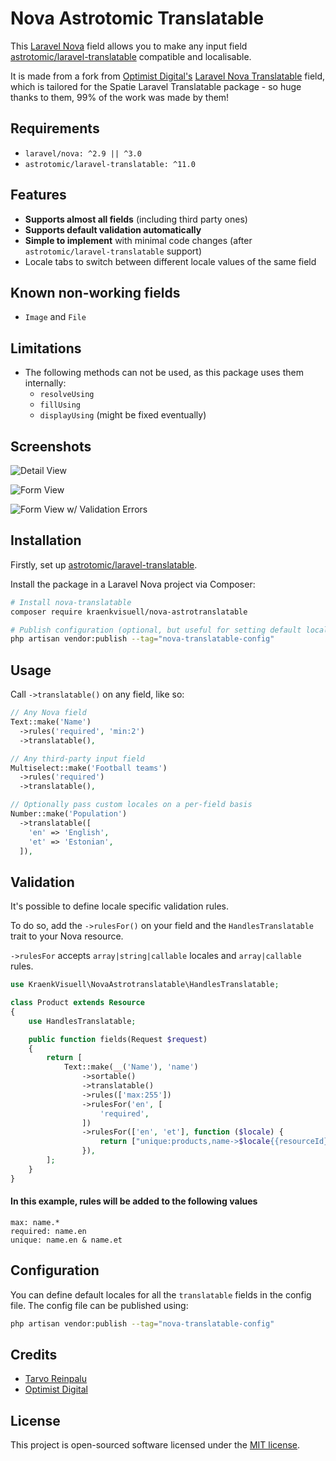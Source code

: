 # Nova Astrotomic Translatable

This [Laravel Nova](https://nova.laravel.com) field allows you to make any input field [astrotomic/laravel-translatable](https://github.com/astrotomic/laravel-translatable) compatible and localisable.

It is made from a fork from [Optimist Digital's](https://github.com/optimistdigital) [Laravel Nova Translatable](https://github.com/optimistdigital/nova-translatable) field, which is tailored for the Spatie Laravel Translatable package - so huge thanks to them, 99% of the work was made by them!

## Requirements

- `laravel/nova: ^2.9 || ^3.0`
- `astrotomic/laravel-translatable: ^11.0`

## Features

- **Supports almost all fields** (including third party ones)
- **Supports default validation automatically**
- **Simple to implement** with minimal code changes (after `astrotomic/laravel-translatable` support)
- Locale tabs to switch between different locale values of the same field

## Known non-working fields

- `Image` and `File`

## Limitations

- The following methods can not be used, as this package uses them internally:
  - `resolveUsing`
  - `fillUsing`
  - `displayUsing` (might be fixed eventually)

## Screenshots

![Detail View](./docs/detail.png)

![Form View](./docs/form.png)

![Form View w/ Validation Errors](./docs/validation.png)

## Installation

Firstly, set up [astrotomic/laravel-translatable](https://github.com/astrotomic/laravel-translatable).

Install the package in a Laravel Nova project via Composer:

```bash
# Install nova-translatable
composer require kraenkvisuell/nova-astrotranslatable

# Publish configuration (optional, but useful for setting default locales)
php artisan vendor:publish --tag="nova-translatable-config"
```

## Usage

Call `->translatable()` on any field, like so:

```php
// Any Nova field
Text::make('Name')
  ->rules('required', 'min:2')
  ->translatable(),

// Any third-party input field
Multiselect::make('Football teams')
  ->rules('required')
  ->translatable(),

// Optionally pass custom locales on a per-field basis
Number::make('Population')
  ->translatable([
    'en' => 'English',
    'et' => 'Estonian',
  ]),
```

## Validation

It's possible to define locale specific validation rules.

To do so, add the `->rulesFor()` on your field and the `HandlesTranslatable` trait to your Nova resource.

`->rulesFor` accepts `array|string|callable` locales and `array|callable` rules.

```php
use KraenkVisuell\NovaAstrotranslatable\HandlesTranslatable;

class Product extends Resource
{
    use HandlesTranslatable;

    public function fields(Request $request)
    {
        return [
            Text::make(__('Name'), 'name')
                ->sortable()
                ->translatable()
                ->rules(['max:255'])
                ->rulesFor('en', [
                    'required',
                ])
                ->rulesFor(['en', 'et'], function ($locale) {
                    return ["unique:products,name->$locale{{resourceId}}"];
                }),
        ];
    }
}
```
#### In this example, rules will be added to the following values
```dotenv
max: name.*
required: name.en
unique: name.en & name.et
```

## Configuration

You can define default locales for all the `translatable` fields in the config file. The config file can be published using:

```bash
php artisan vendor:publish --tag="nova-translatable-config"
```

## Credits

- [Tarvo Reinpalu](https://github.com/Tarpsvo)
- [Optimist Digital](https://github.com/optimistdigital)

## License

This project is open-sourced software licensed under the [MIT license](LICENSE.md).

